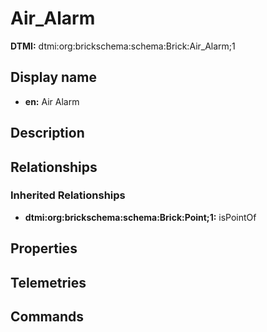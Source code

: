 # Air_Alarm
**DTMI:** dtmi:org:brickschema:schema:Brick:Air_Alarm;1
## Display name
- **en:** Air Alarm
## Description
## Relationships
### Inherited Relationships
* **dtmi:org:brickschema:schema:Brick:Point;1:** isPointOf
## Properties
## Telemetries
## Commands

